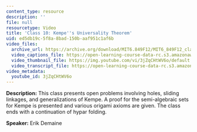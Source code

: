 ```yaml
---
content_type: resource
description: ''
file: null
resourcetype: Video
title: 'Class 10: Kempe''s Universality Theorem'
uid: ed5db19c-5f8a-8bad-150b-aaf951c1af6b
video_files:
  archive_url: https://archive.org/download/MIT6.849F12/MIT6_849F12_class10_300k.mp4
  video_captions_file: https://open-learning-course-data-rc.s3.amazonaws.com/6-849-geometric-folding-algorithms-linkages-origami-polyhedra-fall-2012/ce2a77b4b4b75a78a4f9845bf76bf238_3jZqCHtWV6o.vtt
  video_thumbnail_file: https://img.youtube.com/vi/3jZqCHtWV6o/default.jpg
  video_transcript_file: https://open-learning-course-data-rc.s3.amazonaws.com/6-849-geometric-folding-algorithms-linkages-origami-polyhedra-fall-2012/c14bd622f00af94b4ebf3a727762f77d_3jZqCHtWV6o.pdf
video_metadata:
  youtube_id: 3jZqCHtWV6o
---
```


**Description:** This class presents open problems involving holes, sliding linkages, and generalizations of Kempe. A proof for the semi-algebraic sets for Kempe is presented and various origami axioms are given. The class ends with a continuation of hypar folding.

**Speaker:** Erik Demaine